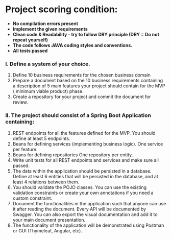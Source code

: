 # Project scoring condition:

- **No compilation errors present**
- **Implement the given requirements**
- **Clean code & Readability - try to follow DRY principle (DRY = Do not repeat yourself)**
- **The code follows JAVA coding styles and conventions.**
- **All tests passed**

### I. Define a system of your choice.

1. Define 10 business requirements for the chosen business domain
2. Prepare a document based on the 10 business requirements containing a description of 5 main features your project should contain for the MVP (
   minimum viable product) phase.
3. Create a repository for your project and commit the document for review.

### II. The project should consist of a Spring Boot Application containing:

1. REST endpoints for all the features defined for the MVP. You should define at least 5 endpoints.
2. Beans for defining services (implementing business logic). One service per feature.
3. Beans for defining repositories One repository per entity.
4. Write unit tests for all REST endpoints and services and make sure all passed.
5. The data within the application should be persisted in a database. Define at least 6 entities that will be persisted in the database, and at least
   4 relations between them.
6. You should validate the POJO classes. You can use the existing validation constraints or create your own annotations if you need a custom
   constraint.
7. Document the functionalities in the application such that anyone can use it after reading the document. Every API will be documented by Swagger.
   You can also export the visual documentation and add it to your main document presentation.
8. The functionality of the application will be demonstrated using Postman or GUI (Thymeleaf, Angular, etc).